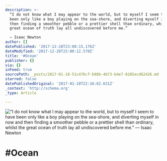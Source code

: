 ```yaml
---
description: >-
  “I do not know what I may appear to the world, but to myself I seem to have
  been only like a boy playing on the sea-shore, and diverting myself in now and
  then finding a smoother pebble or a prettier shell than ordinary, whilst the
  great ocean of truth lay all undiscovered before me.” 

  ― Isaac Newton
author: []
datePublished: '2017-12-28T23:00:15.176Z'
dateModified: '2017-12-28T23:00:12.570Z'
title: '#Ocean'
publisher: {}
via: {}
inFeed: true
sourcePath: _posts/2017-01-18-51c476cf-b98b-4b73-b4e7-8285ecd62426.md
starred: false
datePublishedOriginal: '2017-01-18T22:16:02.631Z'
_context: 'http://schema.org'
_type: Article

---
```

![“I do not know what I may appear to the world, but to myself I seem to have been only like a boy playing on the sea-shore, and diverting myself in now and then finding a smoother pebble or a prettier shell than ordinary, whilst the great ocean of truth lay all undiscovered before me.” 
― Isaac Newton](https://the-grid-user-content.s3-us-west-2.amazonaws.com/f593072d-53b0-47ca-870d-b71dfa8baf06.jpg)

# \#Ocean